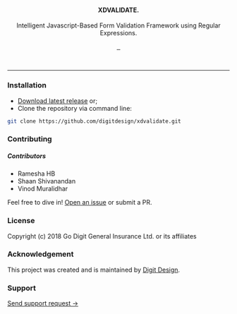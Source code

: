 <div align="center">
	<h4>XDVALIDATE.</h4>
	<p align="center">Intelligent Javascript-Based Form Validation Framework using Regular Expressions.</p>
	<p align="center">
		<a href="https://github.com/digitdesign/xdvalidate/releases/latest">
			<img src="https://img.shields.io/github/release/digitdesign/xdvalidate.svg" alt="" />
		</a>
		<a href="https://github.com/digitdesign/xdvalidate/find/master">
			<img src="https://img.shields.io/github/repo-size/digitdesign/xdvalidate.svg" alt="" />
		</a>
		<a href="https://github.com/digitdesign/xdvalidate/search?l=css">
			<img src="https://img.shields.io/github/languages/top/digitdesign/xdvalidate.svg" alt="" />
		</a>
	</p>
</div>
<br />
<hr />

### Installation
- [Download latest release](https://github.com/digitdesign/xdvalidate/archive/master.zip) or;
- Clone the repository via command line:
```sh
git clone https://github.com/digitdesign/xdvalidate.git
```

### Contributing
##### Contributors
- Ramesha HB
- Shaan Shivanandan
- Vinod Muralidhar

Feel free to dive in! [Open an issue](https://github.com/digitdesign/xdvalidate/issues/new/) or submit a PR.

### License
Copyright (c) 2018 Go Digit General Insurance Ltd. or its affiliates

### Acknowledgement
This project was created and is maintained by [Digit Design](https://godigit.design/).

### Support
[Send support request →](mailto:shaan.shivanandan@godigit.com?Subject=Support%3A%20Digit%20XDValidate)
